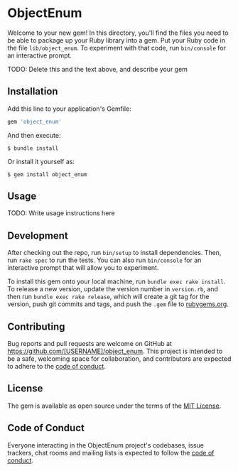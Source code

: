 # ObjectEnum

Welcome to your new gem! In this directory, you'll find the files you need to be able to package up your Ruby library into a gem. Put your Ruby code in the file `lib/object_enum`. To experiment with that code, run `bin/console` for an interactive prompt.

TODO: Delete this and the text above, and describe your gem

## Installation

Add this line to your application's Gemfile:

```ruby
gem 'object_enum'
```

And then execute:

    $ bundle install

Or install it yourself as:

    $ gem install object_enum

## Usage

TODO: Write usage instructions here

## Development

After checking out the repo, run `bin/setup` to install dependencies. Then, run `rake spec` to run the tests. You can also run `bin/console` for an interactive prompt that will allow you to experiment.

To install this gem onto your local machine, run `bundle exec rake install`. To release a new version, update the version number in `version.rb`, and then run `bundle exec rake release`, which will create a git tag for the version, push git commits and tags, and push the `.gem` file to [rubygems.org](https://rubygems.org).

## Contributing

Bug reports and pull requests are welcome on GitHub at https://github.com/[USERNAME]/object_enum. This project is intended to be a safe, welcoming space for collaboration, and contributors are expected to adhere to the [code of conduct](https://github.com/[USERNAME]/object_enum/blob/master/CODE_OF_CONDUCT.md).


## License

The gem is available as open source under the terms of the [MIT License](https://opensource.org/licenses/MIT).

## Code of Conduct

Everyone interacting in the ObjectEnum project's codebases, issue trackers, chat rooms and mailing lists is expected to follow the [code of conduct](https://github.com/[USERNAME]/object_enum/blob/master/CODE_OF_CONDUCT.md).
